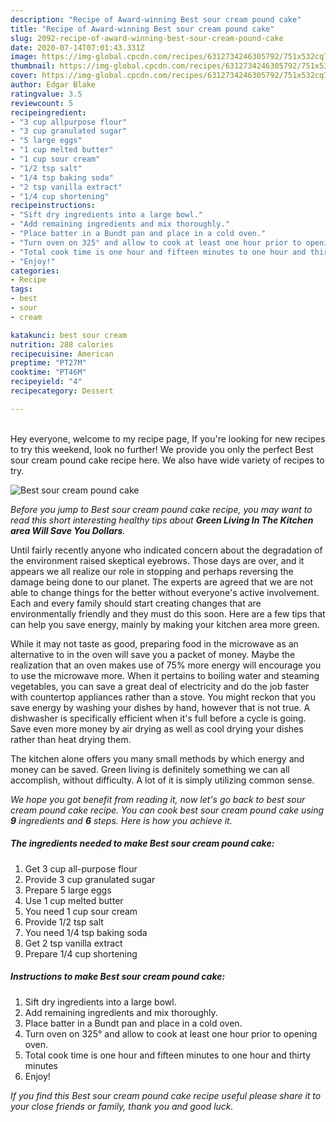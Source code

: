 ```yaml
---
description: "Recipe of Award-winning Best sour cream pound cake"
title: "Recipe of Award-winning Best sour cream pound cake"
slug: 2092-recipe-of-award-winning-best-sour-cream-pound-cake
date: 2020-07-14T07:01:43.331Z
image: https://img-global.cpcdn.com/recipes/6312734246305792/751x532cq70/best-sour-cream-pound-cake-recipe-main-photo.jpg
thumbnail: https://img-global.cpcdn.com/recipes/6312734246305792/751x532cq70/best-sour-cream-pound-cake-recipe-main-photo.jpg
cover: https://img-global.cpcdn.com/recipes/6312734246305792/751x532cq70/best-sour-cream-pound-cake-recipe-main-photo.jpg
author: Edgar Blake
ratingvalue: 3.5
reviewcount: 5
recipeingredient:
- "3 cup allpurpose flour"
- "3 cup granulated sugar"
- "5 large eggs"
- "1 cup melted butter"
- "1 cup sour cream"
- "1/2 tsp salt"
- "1/4 tsp baking soda"
- "2 tsp vanilla extract"
- "1/4 cup shortening"
recipeinstructions:
- "Sift dry ingredients into a large bowl."
- "Add remaining ingredients and mix thoroughly."
- "Place batter in a Bundt pan and place in a cold oven."
- "Turn oven on 325° and allow to cook at least one hour prior to opening oven."
- "Total cook time is one hour and fifteen minutes to one hour and thirty minutes"
- "Enjoy!"
categories:
- Recipe
tags:
- best
- sour
- cream

katakunci: best sour cream 
nutrition: 288 calories
recipecuisine: American
preptime: "PT27M"
cooktime: "PT46M"
recipeyield: "4"
recipecategory: Dessert

---
```

<br>
Hey everyone, welcome to my recipe page, If you're looking for new recipes to try this weekend, look no further! We provide you only the perfect Best sour cream pound cake recipe here. We also have wide variety of recipes to try.
<br>


![Best sour cream pound cake](https://img-global.cpcdn.com/recipes/6312734246305792/751x532cq70/best-sour-cream-pound-cake-recipe-main-photo.jpg)

<i>Before you jump to Best sour cream pound cake recipe, you may want to read this short interesting healthy tips about 
<strong>Green Living In The Kitchen area Will Save You Dollars</strong>.</i>
</br>

Until fairly recently anyone who indicated concern about the degradation of the environment raised skeptical eyebrows. Those days are over, and it appears we all realize our role in stopping and perhaps reversing the damage being done to our planet. The experts are agreed that we are not able to change things for the better without everyone's active involvement. Each and every family should start creating changes that are environmentally friendly and they must do this soon. Here are a few tips that can help you save energy, mainly by making your kitchen area more green.

While it may not taste as good, preparing food in the microwave as an alternative to in the oven will save you a packet of money. Maybe the realization that an oven makes use of 75% more energy will encourage you to use the microwave more. When it pertains to boiling water and steaming vegetables, you can save a great deal of electricity and do the job faster with countertop appliances rather than a stove. You might reckon that you save energy by washing your dishes by hand, however that is not true. A dishwasher is specifically efficient when it's full before a cycle is going. Save even more money by air drying as well as cool drying your dishes rather than heat drying them.

The kitchen alone offers you many small methods by which energy and money can be saved. Green living is definitely something we can all accomplish, without difficulty. A lot of it is simply utilizing common sense.


<i>We hope you got benefit from reading it, now let's go back to best sour cream pound cake recipe. You can cook best sour cream pound cake using <strong>9</strong> ingredients and <strong>6</strong> steps. Here is how you achieve it.
</i>

##### The ingredients needed to make Best sour cream pound cake:

1. Get 3 cup all-purpose flour
1. Provide 3 cup granulated sugar
1. Prepare 5 large eggs
1. Use 1 cup melted butter
1. You need 1 cup sour cream
1. Provide 1/2 tsp salt
1. You need 1/4 tsp baking soda
1. Get 2 tsp vanilla extract
1. Prepare 1/4 cup shortening


##### Instructions to make Best sour cream pound cake:

1. Sift dry ingredients into a large bowl.
1. Add remaining ingredients and mix thoroughly.
1. Place batter in a Bundt pan and place in a cold oven.
1. Turn oven on 325° and allow to cook at least one hour prior to opening oven.
1. Total cook time is one hour and fifteen minutes to one hour and thirty minutes
1. Enjoy!


<i>If you find this Best sour cream pound cake recipe useful please share it to your close friends or family, thank you and good luck.</i>
